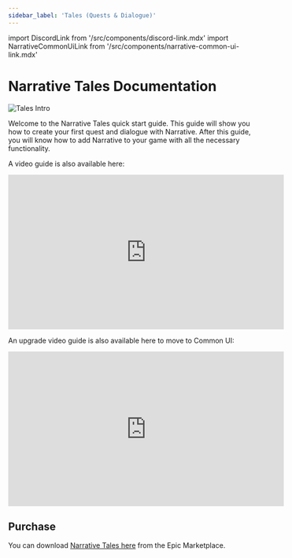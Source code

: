 ```yaml
---
sidebar_label: 'Tales (Quests & Dialogue)'
---
```


import DiscordLink from '/src/components/discord-link.mdx'
import NarrativeCommonUiLink from '/src/components/narrative-common-ui-link.mdx'

# Narrative Tales Documentation

![Tales Intro](/img/image105.webp)

Welcome to the Narrative Tales quick start guide. This guide will show you how to create your first quest and dialogue with Narrative. After this guide, you will know how to add Narrative to your game with all the necessary functionality.

<NarrativeCommonUiLink></NarrativeCommonUiLink>

A video guide is also available here:

<iframe width="560" height="315" src="https://www.youtube.com/embed/azheylJrvvk?si=gZ2jHjDn_jSkTzVC" title="YouTube video player" frameborder="0" allow="accelerometer; autoplay; clipboard-write; encrypted-media; gyroscope; picture-in-picture; web-share" referrerpolicy="strict-origin-when-cross-origin" allowfullscreen></iframe>

An upgrade video guide is also available here to move to Common UI:

<iframe width="560" height="315" src="https://www.youtube.com/embed/lvH2QrYpOrs?si=aariosVEUHKhc_Yr" title="YouTube video player" frameborder="0" allow="accelerometer; autoplay; clipboard-write; encrypted-media; gyroscope; picture-in-picture; web-share" referrerpolicy="strict-origin-when-cross-origin" allowfullscreen></iframe>

<DiscordLink></DiscordLink>

## Purchase

You can download [Narrative Tales here](https://www.unrealengine.com/marketplace/en-US/product/narrative-quest-and-dialogue-editor) from the Epic Marketplace.
